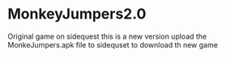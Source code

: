 # MonkeyJumpers2.0
Original game on sidequest this is a  new version
upload the MonkeJumpers.apk file to sidequset to download th new game
